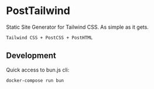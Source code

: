 # PostTailwind

Static Site Generator for Tailwind CSS. As simple as it gets.

`Tailwind CSS + PostCSS + PostHTML`


## Development

Quick access to bun.js cli:

`docker-compose run bun`

